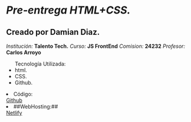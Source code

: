 # ***Pre-entrega HTML+CSS.***

## Creado por Damian Diaz.
*Institución:* **Talento Tech.**
*Curso:* **JS FrontEnd** 
*Comision:* **24232**
*Profesor:* **Carlos Arroyo**
<br>
<ul>Tecnología Utilizada:
   <li>html.</li>
   <li>CSS.</li>
   <li>Github.</li></ul>
<ul></ul>
<li>Código:</li>
    <a href ="https://github.com/damiancd/SIG.git">Github</a>
<li>##WebHosting:##</li>
    <a href ="https://sig-papelera.netlify.app/">Netlify<a>

